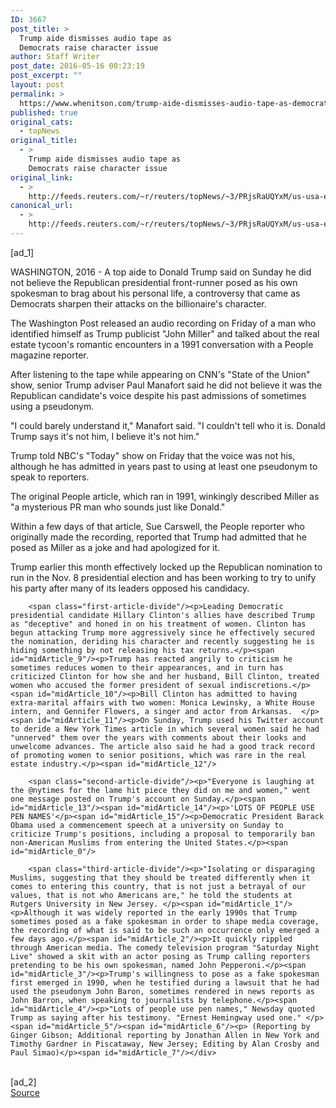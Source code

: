 ```yaml
---
ID: 3667
post_title: >
  Trump aide dismisses audio tape as
  Democrats raise character issue
author: Staff Writer
post_date: 2016-05-16 00:23:19
post_excerpt: ""
layout: post
permalink: >
  https://www.whenitson.com/trump-aide-dismisses-audio-tape-as-democrats-raise-character-issue/
published: true
original_cats:
  - topNews
original_title:
  - >
    Trump aide dismisses audio tape as
    Democrats raise character issue
original_link:
  - >
    http://feeds.reuters.com/~r/reuters/topNews/~3/PRjsRaUQYxM/us-usa-election-idUSKCN0Y60KE
canonical_url:
  - >
    http://feeds.reuters.com/~r/reuters/topNews/~3/PRjsRaUQYxM/us-usa-election-idUSKCN0Y60KE
---
```

 [ad_1]
<br><div id="articleText">
<span id="midArticle_start"/>

<span id="midArticle_0"/><span class="focusParagraph" readability="6"><p>WASHINGTON, 2016 - A top aide to Donald Trump said on Sunday he did not believe the Republican presidential front-runner posed as his own spokesman to brag about his personal life, a controversy that came as Democrats sharpen their attacks on the billionaire's character. </p></span><span id="midArticle_1"/><p>The Washington Post released an audio recording on Friday of a man who identified himself as Trump publicist "John Miller" and talked about the real estate tycoon's romantic encounters in a 1991 conversation with a People magazine reporter.</p><span id="midArticle_2"/><p>After listening to the tape while appearing on CNN's "State of the Union" show, senior Trump adviser Paul Manafort said he did not believe it was the Republican candidate's voice despite his past admissions of sometimes using a pseudonym. </p><span id="midArticle_3"/><p>"I could barely understand it," Manafort said. "I couldn't tell who it is. Donald Trump says it's not him, I believe it's not him."</p><span id="midArticle_4"/><p>Trump told NBC's "Today" show on Friday that the voice was not his, although he has admitted in years past to using at least one pseudonym to speak to reporters. </p><span id="midArticle_5"/><p>The original People article, which ran in 1991, winkingly described Miller as "a mysterious PR man who sounds just like Donald."</p><span id="midArticle_6"/><p>Within a few days of that article, Sue Carswell, the People reporter who originally made the recording, reported that Trump had admitted that he posed as Miller as a joke and had apologized for it.</p><span id="midArticle_7"/><p>Trump earlier this month effectively locked up the Republican nomination to run in the Nov. 8 presidential election and has been working to try to unify his party after many of its leaders opposed his candidacy.</p><span id="midArticle_8"/>
        
        <span class="first-article-divide"/><p>Leading Democratic presidential candidate Hillary Clinton's allies have described Trump as "deceptive" and honed in on his treatment of women. Clinton has begun attacking Trump more aggressively since he effectively secured the nomination, deriding his character and recently suggesting he is hiding something by not releasing his tax returns.</p><span id="midArticle_9"/><p>Trump has reacted angrily to criticism he sometimes reduces women to their appearances, and in turn has criticized Clinton for how she and her husband, Bill Clinton, treated women who accused the former president of sexual indiscretions.</p><span id="midArticle_10"/><p>Bill Clinton has admitted to having extra-marital affairs with two women: Monica Lewinsky, a White House intern, and Gennifer Flowers, a singer and actor from Arkansas.  </p><span id="midArticle_11"/><p>On Sunday, Trump used his Twitter account to deride a New York Times article in which several women said he had "unnerved" them over the years with comments about their looks and unwelcome advances. The article also said he had a good track record of promoting women to senior positions, which was rare in the real estate industry.</p><span id="midArticle_12"/>
        
        <span class="second-article-divide"/><p>"Everyone is laughing at the @nytimes for the lame hit piece they did on me and women," went one message posted on Trump's account on Sunday.</p><span id="midArticle_13"/><span id="midArticle_14"/><p>'LOTS OF PEOPLE USE PEN NAMES'</p><span id="midArticle_15"/><p>Democratic President Barack Obama used a commencement speech at a university on Sunday to criticize Trump's positions, including a proposal to temporarily ban non-American Muslims from entering the United States.</p><span id="midArticle_0"/>
        
        <span class="third-article-divide"/><p>"Isolating or disparaging Muslims, suggesting that they should be treated differently when it comes to entering this country, that is not just a betrayal of our values, that is not who Americans are," he told the students at Rutgers University in New Jersey. </p><span id="midArticle_1"/><p>Although it was widely reported in the early 1990s that Trump sometimes posed as a fake spokesman in order to shape media coverage, the recording of what is said to be such an occurrence only emerged a few days ago.</p><span id="midArticle_2"/><p>It quickly rippled through American media. The comedy television program "Saturday Night Live" showed a skit with an actor posing as Trump calling reporters pretending to be his own spokesman, named John Pepperoni.</p><span id="midArticle_3"/><p>Trump's willingness to pose as a fake spokesman first emerged in 1990, when he testified during a lawsuit that he had used the pseudonym John Baron, sometimes rendered in news reports as John Barron, when speaking to journalists by telephone.</p><span id="midArticle_4"/><p>"Lots of people use pen names," Newsday quoted Trump as saying after his testimony. "Ernest Hemingway used one." </p><span id="midArticle_5"/><span id="midArticle_6"/><p> (Reporting by Ginger Gibson; Additional reporting by Jonathan Allen in New York and Timothy Gardner in Piscataway, New Jersey; Editing by Alan Crosby and Paul Simao)</p><span id="midArticle_7"/></div>
<br>[ad_2]
<br><a href="http://feeds.reuters.com/~r/reuters/topNews/~3/PRjsRaUQYxM/us-usa-election-idUSKCN0Y60KE">Source </a>